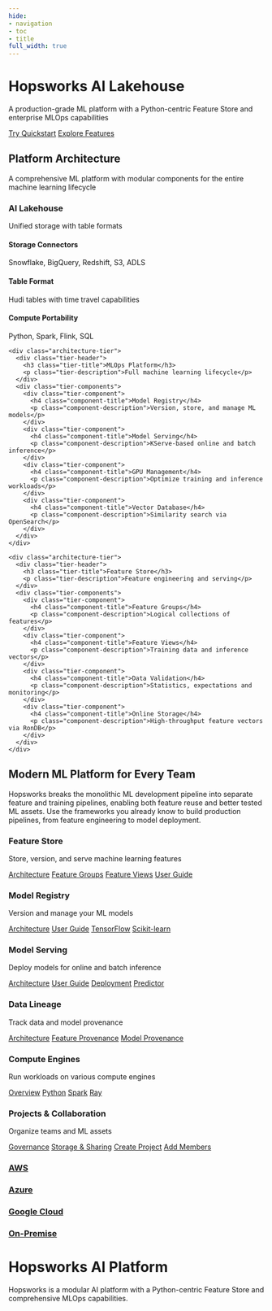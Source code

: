 ```yaml
---
hide:
- navigation
- toc
- title
full_width: true
---
```


<style>
  .md-typeset h1 {
      font-size: 0em;
  }
</style>

<!-- Hero Section with Architecture Diagram -->
<div class="hero-section">
  <div class="hero-content">
    <h1 class="hero-title">Hopsworks AI Lakehouse</h1>
    <p class="hero-subtitle">A production-grade ML platform with a Python-centric Feature Store and enterprise MLOps capabilities</p>
    <div class="hero-buttons">
      <a href="https://colab.research.google.com/github/logicalclocks/hopsworks-tutorials/blob/master/quickstart.ipynb" class="hero-button primary">Try Quickstart</a>
      <a href="./concepts/fs/index/" class="hero-button secondary">Explore Features</a>
    </div>
  </div>
</div>

<!-- Modern Architecture Diagram -->
<div class="platform-architecture">
  <div class="architecture-header">
    <h2 class="arch-title">Platform Architecture</h2>
    <p class="arch-subtitle">A comprehensive ML platform with modular components for the entire machine learning lifecycle</p>
  </div>
  
  <div class="architecture-tiers">
    <div class="architecture-tier">
      <div class="tier-header">
        <h3 class="tier-title">AI Lakehouse</h3>
        <p class="tier-description">Unified storage with table formats</p>
      </div>
      <div class="tier-components">
        <div class="tier-component">
          <h4 class="component-title">Storage Connectors</h4>
          <p class="component-description">Snowflake, BigQuery, Redshift, S3, ADLS</p>
        </div>
        <div class="tier-component">
          <h4 class="component-title">Table Format</h4>
          <p class="component-description">Hudi tables with time travel capabilities</p>
        </div>
        <div class="tier-component">
          <h4 class="component-title">Compute Portability</h4>
          <p class="component-description">Python, Spark, Flink, SQL</p>
        </div>
      </div>
    </div>
    
    <div class="architecture-tier">
      <div class="tier-header">
        <h3 class="tier-title">MLOps Platform</h3>
        <p class="tier-description">Full machine learning lifecycle</p>
      </div>
      <div class="tier-components">
        <div class="tier-component">
          <h4 class="component-title">Model Registry</h4>
          <p class="component-description">Version, store, and manage ML models</p>
        </div>
        <div class="tier-component">
          <h4 class="component-title">Model Serving</h4>
          <p class="component-description">KServe-based online and batch inference</p>
        </div>
        <div class="tier-component">
          <h4 class="component-title">GPU Management</h4>
          <p class="component-description">Optimize training and inference workloads</p>
        </div>
        <div class="tier-component">
          <h4 class="component-title">Vector Database</h4>
          <p class="component-description">Similarity search via OpenSearch</p>
        </div>
      </div>
    </div>
    
    <div class="architecture-tier">
      <div class="tier-header">
        <h3 class="tier-title">Feature Store</h3>
        <p class="tier-description">Feature engineering and serving</p>
      </div>
      <div class="tier-components">
        <div class="tier-component">
          <h4 class="component-title">Feature Groups</h4>
          <p class="component-description">Logical collections of features</p>
        </div>
        <div class="tier-component">
          <h4 class="component-title">Feature Views</h4>
          <p class="component-description">Training data and inference vectors</p>
        </div>
        <div class="tier-component">
          <h4 class="component-title">Data Validation</h4>
          <p class="component-description">Statistics, expectations and monitoring</p>
        </div>
        <div class="tier-component">
          <h4 class="component-title">Online Storage</h4>
          <p class="component-description">High-throughput feature vectors via RonDB</p>
        </div>
      </div>
    </div>
  </div>
</div>

<!-- Visual Divider -->
<div class="visual-divider">
  <div class="divider-line"></div>
</div>

<!-- Platform Description -->
<div class="platform-description">
  <h2 class="description-title">Modern ML Platform for Every Team</h2>
  <p class="description-text">
    Hopsworks breaks the monolithic ML development pipeline into separate feature and training pipelines, enabling both feature reuse and better tested ML assets. Use the frameworks you already know to build production pipelines, from feature engineering to model deployment.
  </p>
</div>

<!-- Feature Navigation Grid -->
<div class="feature-grid">
  <div class="feature-card">
    <h3 class="feature-title">Feature Store</h3>
    <p class="feature-description">Store, version, and serve machine learning features</p>
    <div class="feature-links">
      <a href="./concepts/fs/index/" class="feature-link">Architecture</a>
      <a href="./concepts/fs/feature_group/fg_overview/" class="feature-link">Feature Groups</a>
      <a href="./concepts/fs/feature_view/fv_overview/" class="feature-link">Feature Views</a>
      <a href="./user_guides/fs/index/" class="feature-link">User Guide</a>
    </div>
  </div>
  
  <div class="feature-card">
    <h3 class="feature-title">Model Registry</h3>
    <p class="feature-description">Version and manage your ML models</p>
    <div class="feature-links">
      <a href="./concepts/mlops/registry/" class="feature-link">Architecture</a>
      <a href="./user_guides/mlops/registry/index/" class="feature-link">User Guide</a>
      <a href="./user_guides/mlops/registry/frameworks/tf/" class="feature-link">TensorFlow</a>
      <a href="./user_guides/mlops/registry/frameworks/skl/" class="feature-link">Scikit-learn</a>
    </div>
  </div>
  
  <div class="feature-card">
    <h3 class="feature-title">Model Serving</h3>
    <p class="feature-description">Deploy models for online and batch inference</p>
    <div class="feature-links">
      <a href="./concepts/mlops/serving/" class="feature-link">Architecture</a>
      <a href="./user_guides/mlops/serving/index/" class="feature-link">User Guide</a>
      <a href="./user_guides/mlops/serving/deployment/" class="feature-link">Deployment</a>
      <a href="./user_guides/mlops/serving/predictor/" class="feature-link">Predictor</a>
    </div>
  </div>
  
  <div class="feature-card">
    <h3 class="feature-title">Data Lineage</h3>
    <p class="feature-description">Track data and model provenance</p>
    <div class="feature-links">
      <a href="./concepts/projects/search/#lineage" class="feature-link">Architecture</a>
      <a href="./user_guides/fs/provenance/provenance/" class="feature-link">Feature Provenance</a>
      <a href="./user_guides/mlops/provenance/provenance/" class="feature-link">Model Provenance</a>
    </div>
  </div>
  
  <div class="feature-card">
    <h3 class="feature-title">Compute Engines</h3>
    <p class="feature-description">Run workloads on various compute engines</p>
    <div class="feature-links">
      <a href="./user_guides/fs/compute_engines/" class="feature-link">Overview</a>
      <a href="./user_guides/projects/jupyter/python_notebook/" class="feature-link">Python</a>
      <a href="./user_guides/projects/jupyter/spark_notebook/" class="feature-link">Spark</a>
      <a href="./user_guides/projects/jupyter/ray_notebook/" class="feature-link">Ray</a>
    </div>
  </div>
  
  <div class="feature-card">
    <h3 class="feature-title">Projects & Collaboration</h3>
    <p class="feature-description">Organize teams and ML assets</p>
    <div class="feature-links">
      <a href="./concepts/projects/governance/" class="feature-link">Governance</a>
      <a href="./concepts/projects/storage/" class="feature-link">Storage & Sharing</a>
      <a href="./user_guides/projects/project/create_project/" class="feature-link">Create Project</a>
      <a href="./user_guides/projects/project/add_members/" class="feature-link">Add Members</a>
    </div>
  </div>
</div>

<!-- Deployment Options -->
<div class="deployment-options">
  <a href="./setup_installation/aws/getting_started/" class="deployment-option">
    <div class="placeholder-icon"></div>
    <h3 class="deployment-title">AWS</h3>
  </a>
  
  <a href="./setup_installation/azure/getting_started/" class="deployment-option">
    <div class="placeholder-icon"></div>
    <h3 class="deployment-title">Azure</h3>
  </a>
  
  <a href="./setup_installation/gcp/getting_started/" class="deployment-option">
    <div class="placeholder-icon"></div>
    <h3 class="deployment-title">Google Cloud</h3>
  </a>
  
  <a href="./setup_installation/on_prem/contact_hopsworks/" class="deployment-option">
    <div class="placeholder-icon"></div>
    <h3 class="deployment-title">On-Premise</h3>
  </a>
</div>

# Hopsworks AI Platform

Hopsworks is a modular AI platform with a Python-centric Feature Store and comprehensive MLOps capabilities.